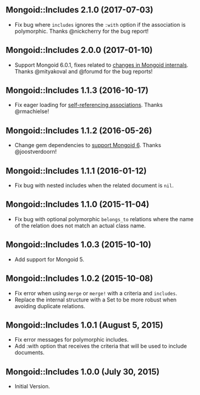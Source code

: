 ## Mongoid::Includes 2.1.0 (2017-07-03) ##

*   Fix bug where `includes` ignores the `:with` option if the association is polymorphic. Thanks @nickcherry for the bug report!

## Mongoid::Includes 2.0.0 (2017-01-10) ##

*   Support Mongoid 6.0.1, fixes related to [changes in Mongoid internals](https://github.com/mongodb/mongoid/pull/4326). Thanks @mityakoval and @forumd for the bug reports!

## Mongoid::Includes 1.1.3 (2016-10-17) ##

*   Fix eager loading for [self-referencing associations](https://github.com/ElMassimo/mongoid_includes/pull/6). Thanks @rmachielse!

## Mongoid::Includes 1.1.2 (2016-05-26) ##

*   Change gem dependencies to [support Mongoid 6](https://github.com/ElMassimo/mongoid_includes/pull/3). Thanks @joostverdoorn!

## Mongoid::Includes 1.1.1 (2016-01-12) ##

*   Fix bug with nested includes when the related document is `nil`.

## Mongoid::Includes 1.1.0 (2015-11-04) ##

*   Fix bug with optional polymorphic `belongs_to` relations where the name of the relation does not match an actual class name.

## Mongoid::Includes 1.0.3 (2015-10-10) ##

*   Add support for Mongoid 5.

## Mongoid::Includes 1.0.2 (2015-10-08) ##

*   Fix error when using `merge` or `merge!` with a criteria and `includes`.
*   Replace the internal structure with a Set to be more robust when avoiding duplicate relations.

## Mongoid::Includes 1.0.1 (August 5, 2015) ##

*   Fix error messages for polymorphic includes.
*   Add :with option that receives the criteria that will be used to include documents.

## Mongoid::Includes 1.0.0 (July 30, 2015) ##

*   Initial Version.

